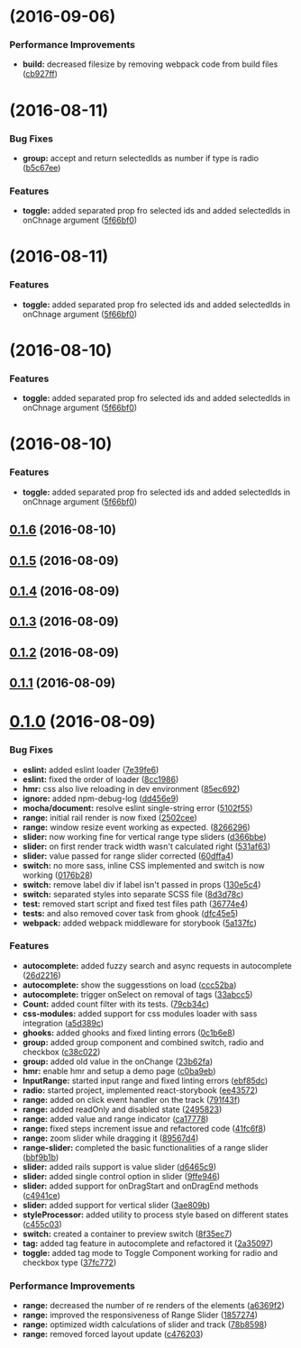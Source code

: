 <a name=""></a>
# [](https://github.com/ritz078/react-filters/compare/v0.2.1...v) (2016-09-06)


### Performance Improvements

* **build:** decreased filesize by removing webpack code from build files ([cb927ff](https://github.com/ritz078/react-filters/commit/cb927ff))



<a name=""></a>
# [](https://github.com/ritz078/react-filters/compare/v0.1.6...v) (2016-08-11)


### Bug Fixes

* **group:** accept and return selectedIds as number if type is radio ([b5c67ee](https://github.com/ritz078/react-filters/commit/b5c67ee))


### Features

* **toggle:** added separated prop fro selected ids and added selectedIds in onChnage argument ([5f66bf0](https://github.com/ritz078/react-filters/commit/5f66bf0))



<a name=""></a>
# [](https://github.com/ritz078/react-filters/compare/v0.1.6...v) (2016-08-11)


### Features

* **toggle:** added separated prop fro selected ids and added selectedIds in onChnage argument ([5f66bf0](https://github.com/ritz078/react-filters/commit/5f66bf0))



<a name=""></a>
# [](https://github.com/ritz078/react-filters/compare/v0.1.6...v) (2016-08-10)


### Features

* **toggle:** added separated prop fro selected ids and added selectedIds in onChnage argument ([5f66bf0](https://github.com/ritz078/react-filters/commit/5f66bf0))



<a name=""></a>
# [](https://github.com/ritz078/react-filters/compare/v0.1.6...v) (2016-08-10)


### Features

* **toggle:** added separated prop fro selected ids and added selectedIds in onChnage argument ([5f66bf0](https://github.com/ritz078/react-filters/commit/5f66bf0))



<a name="0.1.6"></a>
## [0.1.6](https://github.com/ritz078/react-filters/compare/v0.1.5...v0.1.6) (2016-08-10)



<a name="0.1.5"></a>
## [0.1.5](https://github.com/ritz078/react-filters/compare/v0.1.4...v0.1.5) (2016-08-09)



<a name="0.1.4"></a>
## [0.1.4](https://github.com/ritz078/react-filters/compare/v0.1.3...v0.1.4) (2016-08-09)



<a name="0.1.3"></a>
## [0.1.3](https://github.com/ritz078/react-filters/compare/v0.1.2...v0.1.3) (2016-08-09)



<a name="0.1.2"></a>
## [0.1.2](https://github.com/ritz078/react-filters/compare/v0.1.1...v0.1.2) (2016-08-09)



<a name="0.1.1"></a>
## [0.1.1](https://github.com/ritz078/react-filters/compare/v0.1.0...v0.1.1) (2016-08-09)



<a name="0.1.0"></a>
# [0.1.0](https://github.com/ritz078/react-filters/compare/5102f55...v0.1.0) (2016-08-09)


### Bug Fixes

* **eslint:** added eslint loader ([7e39fe6](https://github.com/ritz078/react-filters/commit/7e39fe6))
* **eslint:** fixed the order of loader ([8cc1986](https://github.com/ritz078/react-filters/commit/8cc1986))
* **hmr:** css also live reloading in dev environment ([85ec692](https://github.com/ritz078/react-filters/commit/85ec692))
* **ignore:** added npm-debug-log ([dd456e9](https://github.com/ritz078/react-filters/commit/dd456e9))
* **mocha/document:** resolve eslint single-string error ([5102f55](https://github.com/ritz078/react-filters/commit/5102f55))
* **range:** initial rail render is now fixed ([2502cee](https://github.com/ritz078/react-filters/commit/2502cee))
* **range:** window resize event working as expected. ([8266296](https://github.com/ritz078/react-filters/commit/8266296))
* **slider:** now working fine for vertical range type sliders ([d366bbe](https://github.com/ritz078/react-filters/commit/d366bbe))
* **slider:** on first render track width wasn't calculated right ([531af63](https://github.com/ritz078/react-filters/commit/531af63))
* **slider:** value passed for range slider corrected ([60dffa4](https://github.com/ritz078/react-filters/commit/60dffa4))
* **switch:** no more sass, inline CSS implemented and switch is now working ([0176b28](https://github.com/ritz078/react-filters/commit/0176b28))
* **switch:** remove label div if label isn't passed in props ([130e5c4](https://github.com/ritz078/react-filters/commit/130e5c4))
* **switch:** separated styles into separate SCSS file ([8d3d78c](https://github.com/ritz078/react-filters/commit/8d3d78c))
* **test:** removed start script and fixed test files path ([36774e4](https://github.com/ritz078/react-filters/commit/36774e4))
* **tests:** and also removed cover task from ghook ([dfc45e5](https://github.com/ritz078/react-filters/commit/dfc45e5))
* **webpack:** added webpack middleware for storybook ([5a137fc](https://github.com/ritz078/react-filters/commit/5a137fc))


### Features

* **autocomplete:** added fuzzy search and async requests in autocomplete ([26d2216](https://github.com/ritz078/react-filters/commit/26d2216))
* **autocomplete:** show the suggesstions on load ([ccc52ba](https://github.com/ritz078/react-filters/commit/ccc52ba))
* **autocomplete:** trigger onSelect on removal of tags ([33abcc5](https://github.com/ritz078/react-filters/commit/33abcc5))
* **Count:** added count filter with its tests. ([79cb34c](https://github.com/ritz078/react-filters/commit/79cb34c))
* **css-modules:** added support for css modules loader with sass integration ([a5d389c](https://github.com/ritz078/react-filters/commit/a5d389c))
* **ghooks:** added ghooks and fixed linting errors ([0c1b6e8](https://github.com/ritz078/react-filters/commit/0c1b6e8))
* **group:** added group component and combined switch, radio and checkbox ([c38c022](https://github.com/ritz078/react-filters/commit/c38c022))
* **group:** added old value in the onChange ([23b62fa](https://github.com/ritz078/react-filters/commit/23b62fa))
* **hmr:** enable hmr and setup a demo page ([c0ba9eb](https://github.com/ritz078/react-filters/commit/c0ba9eb))
* **InputRange:** started input range and fixed linting errors ([ebf85dc](https://github.com/ritz078/react-filters/commit/ebf85dc))
* **radio:** started project, implemented react-storybook ([ee43572](https://github.com/ritz078/react-filters/commit/ee43572))
* **range:** added on click event handler on the track ([791f43f](https://github.com/ritz078/react-filters/commit/791f43f))
* **range:** added readOnly and disabled state ([2495823](https://github.com/ritz078/react-filters/commit/2495823))
* **range:** added value and range indicator ([ca17778](https://github.com/ritz078/react-filters/commit/ca17778))
* **range:** fixed steps increment issue and refactored code ([41fc6f8](https://github.com/ritz078/react-filters/commit/41fc6f8))
* **range:** zoom slider while dragging it ([89567d4](https://github.com/ritz078/react-filters/commit/89567d4))
* **range-slider:** completed the basic functionalities of a range slider ([bbf9b1b](https://github.com/ritz078/react-filters/commit/bbf9b1b))
* **slider:** added rails support is value slider ([d6465c9](https://github.com/ritz078/react-filters/commit/d6465c9))
* **slider:** added single control option in slider ([9ffe946](https://github.com/ritz078/react-filters/commit/9ffe946))
* **slider:** added support for onDragStart and onDragEnd methods ([c4941ce](https://github.com/ritz078/react-filters/commit/c4941ce))
* **slider:** added support for vertical slider ([3ae809b](https://github.com/ritz078/react-filters/commit/3ae809b))
* **styleProcessor:** added utility to process style based on different states ([c455c03](https://github.com/ritz078/react-filters/commit/c455c03))
* **switch:** created a container to preview switch ([8f35ec7](https://github.com/ritz078/react-filters/commit/8f35ec7))
* **tag:** added tag feature in autocomplete and refactored it ([2a35097](https://github.com/ritz078/react-filters/commit/2a35097))
* **toggle:** added tag mode to Toggle Component working for radio and checkbox type ([37fc772](https://github.com/ritz078/react-filters/commit/37fc772))


### Performance Improvements

* **range:** decreased the number of re renders of the elements ([a6369f2](https://github.com/ritz078/react-filters/commit/a6369f2))
* **range:** improved the responsiveness of Range Slider ([1857274](https://github.com/ritz078/react-filters/commit/1857274))
* **range:** optimized width calculations of slider and track ([78b8598](https://github.com/ritz078/react-filters/commit/78b8598))
* **range:** removed forced layout update ([c476203](https://github.com/ritz078/react-filters/commit/c476203))



